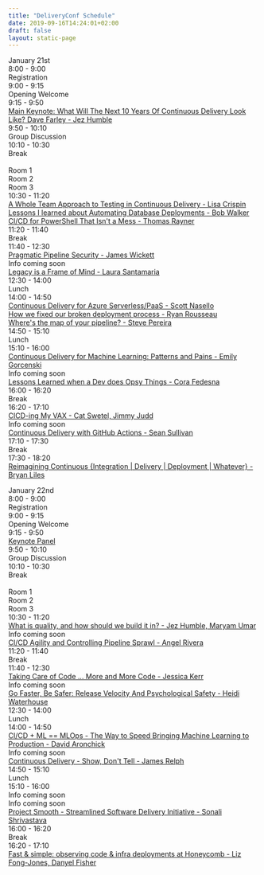 ```yaml
---
title: "DeliveryConf Schedule"
date: 2019-09-16T14:24:01+02:00
draft: false
layout: static-page
---
```


<div class="container">
  <div class="row justify-content-center">
    <div class="col-md schedule schedule-header">
    January 21st
    </div>
  </div>
  <div class="row">
    <div class="col-md-3 schedule">
      8:00 - 9:00
    </div>
    <div class="col-md schedule">
      Registration
    </div>
  </div>
  <div class="row">
    <div class="col-md-3 schedule">
      9:00 - 9:15
    </div>
    <div class="col-md schedule">
      Opening Welcome
    </div>
  </div>
  <div class="row">
    <div class="col-md-3 schedule">
      9:15 - 9:50
    </div>
    <div class="col-md schedule">
      <a href="/talks/what-will-the-next-ten-years-of-continuous-delivery-look-like/">Main Keynote: What Will The Next 10 Years Of Continuous Delivery Look Like? Dave Farley - Jez Humble</a>
    </div>
  </div>
  <div class="row">
    <div class="col-md-3 schedule">
      9:50 - 10:10
    </div>
    <div class="col-md schedule">
      Group Discussion<br>
    </div>
  </div>
  <div class="row">
    <div class="col-md-3 schedule">
      10:10 - 10:30
    </div>
    <div class="col-md schedule">
      Break<br>
    </div>
  </div>
  <div class="row">
    <div class="col-md schedule">
      &nbsp;
    </div>
    <div class="col-md schedule">
      Room 1
    </div>
        <div class="col-md schedule">
      Room 2
    </div>
        <div class="col-md schedule">
      Room 3
    </div>
  </div>
  <div class="row">
    <div class="col-md schedule">
      10:30 - 11:20
    </div>
    <div class="col-md schedule">
      <a href="/talks/a-whole-team-approach-to-testing-in-continuous-delivery/">A Whole Team Approach to Testing in Continuous Delivery - Lisa Crispin</a>
    </div>
        <div class="col-md schedule">
      <a href="/talks/lessons-i-learned-about-automating-database-deployments/">Lessons I learned about Automating Database Deployments - Bob Walker</a>
    </div>
        <div class="col-md schedule">
      <a href="/talks/ci-cd-for-powershell-that-isnt-a-mess/">CI/CD for PowerShell That Isn't a Mess - Thomas Rayner</a>
    </div>
  </div>
  <div class="row">
    <div class="col-md-3 schedule">
      11:20 - 11:40
    </div>
    <div class="col-md schedule">
      Break<br>
    </div>
  </div>
  <div class="row">
    <div class="col-md schedule">
      11:40 - 12:30
    </div>
    <div class="col-md schedule">
      <a href="/talks/pragmatic-pipeline-security/">Pragmatic Pipeline Security - James Wickett</a>
    </div>
    <div class="col-md schedule">
      Info coming soon
    </div>
    <div class="col-md schedule">
      <a href="/speakers/laura-santamaria">Legacy is a Frame of Mind - Laura Santamaria</a>
    </div>
  </div>
  <div class="row">
    <div class="col-md-3 schedule">
      12:30 - 14:00
    </div>
    <div class="col-md schedule">
      Lunch<br>
    </div>
  </div>
  <div class="row">
    <div class="col-md schedule">
      14:00 - 14:50
    </div>
    <div class="col-md schedule">
      <a href="/talks/continuous-delivery-for-azure-serverless-paas/">Continuous Delivery for Azure Serverless/PaaS - Scott Nasello</a>
    </div>
    <div class="col-md schedule">
      <a href="/talks/how-we-fixed-our-broken-deployment-process/">How we fixed our broken deployment process - Ryan Rousseau</a>
    </div>
    <div class="col-md schedule">
      <a href="/talks/wheres-the-map-of-your-pipeline/">Where's the map of your pipeline? - Steve Pereira</a>
    </div>
  </div>
  <div class="row">
    <div class="col-md-3 schedule">
      14:50 - 15:10
    </div>
    <div class="col-md schedule">
      Lunch<br>
    </div>
  </div>
  <div class="row">
    <div class="col-md schedule">
      15:10 - 16:00
    </div>
    <div class="col-md schedule">
      <a href="/talks/continuous-delivery-for-machine-learning-patterns-and-pains/">Continuous Delivery for Machine Learning: Patterns and Pains - Emily Gorcenski</a>
    </div>
    <div class="col-md schedule">
      Info coming soon
    </div>
    <div class="col-md schedule">
      <a href="/talks/lessons-learned-when-a-dev-does-opsy-things/">Lessons Learned when a Dev does Opsy Things - Cora Fedesna</a>
    </div>
  </div>
  <div class="row">
    <div class="col-md-3 schedule">
      16:00 - 16:20
    </div>
    <div class="col-md schedule">
      Break<br>
    </div>
  </div>
    <div class="row">
    <div class="col-md schedule">
      16:20 - 17:10
    </div>
    <div class="col-md schedule">
      <a href="/talks/ci-cd-ing-my-vax/">CICD-ing My VAX - Cat Swetel, Jimmy Judd</a>
    </div>
    <div class="col-md schedule">
      Info coming soon
    </div>
    <div class="col-md schedule">
      <a href="/talks/continuous-delivery-with-github-actions/">Continuous Delivery with GitHub Actions - Sean Sullivan</a>
    </div>
  </div>
  <div class="row">
    <div class="col-md-3 schedule">
      17:10 - 17:30
    </div>
    <div class="col-md schedule">
      Break<br>
    </div>
  </div>
  <div class="row">
    <div class="col-md-3 schedule">
      17:30 - 18:20
    </div>
    <div class="col-md schedule">
      <a href="/talks/reimagining-continuous-integration-delivery-deployment-whatever/">Reimagining Continuous {Integration | Delivery | Deployment | Whatever} - Bryan Liles</a>
    </div>
  </div>
</div>

<p>

<div class="container">
  <div class="row justify-content-center">
    <div class="col-md schedule schedule-header">
    January 22nd
    </div>
  </div>
  <div class="row">
    <div class="col-md-3 schedule">
      8:00 - 9:00
    </div>
    <div class="col-md schedule">
      Registration
    </div>
  </div>
  <div class="row">
    <div class="col-md-3 schedule">
      9:00 - 9:15
    </div>
    <div class="col-md schedule">
      Opening Welcome
    </div>
  </div>
  <div class="row">
    <div class="col-md-3 schedule">
      9:15 - 9:50
    </div>
    <div class="col-md schedule">
      <a href="/talks/learning-from-today-shaping-tomorrow/">Keynote Panel</a>
    </div>
  </div>
  <div class="row">
    <div class="col-md-3 schedule">
      9:50 - 10:10
    </div>
    <div class="col-md schedule">
      Group Discussion<br>
    </div>
  </div>
  <div class="row">
    <div class="col-md-3 schedule">
      10:10 - 10:30
    </div>
    <div class="col-md schedule">
      Break<br>
    </div>
  </div>
  <div class="row">
    <div class="col-md schedule">
      &nbsp;
    </div>
    <div class="col-md schedule">
      Room 1
    </div>
        <div class="col-md schedule">
      Room 2
    </div>
        <div class="col-md schedule">
      Room 3
    </div>
  </div>
  <div class="row">
    <div class="col-md schedule">
      10:30 - 11:20
    </div>
    <div class="col-md schedule">
      <a href="/talks/what-is-quality-and-how-should-we-build-it-in/">What is quality, and how should we build it in? - Jez Humble, Maryam Umar</a>
    </div>
    <div class="col-md schedule">
      Info coming soon
    </div>
    <div class="col-md schedule">
      <a href="/talks/ci-cd-agility-and-controlling-pipeline-sprawl/">CI/CD Agility and Controlling Pipeline Sprawl - Angel Rivera</a>
    </div>
  </div>
  <div class="row">
    <div class="col-md-3 schedule">
      11:20 - 11:40
    </div>
    <div class="col-md schedule">
      Break<br>
    </div>
  </div>
  <div class="row">
    <div class="col-md schedule">
      11:40 - 12:30
    </div>
    <div class="col-md schedule">
      <a href="/talks/-taking-care-of-code-more-and-more-code/">Taking Care of Code ... More and More Code - Jessica Kerr</a>
    </div>
    <div class="col-md schedule">
      Info coming soon
    </div>
    <div class="col-md schedule">
      <a href="/talks/go-faster-be-safer-release-velocity-and-psychological-safety/">Go Faster, Be Safer: Release Velocity And Psychological Safety - Heidi Waterhouse</a>
    </div>
  </div>
  <div class="row">
    <div class="col-md-3 schedule">
      12:30 - 14:00
    </div>
    <div class="col-md schedule">
      Lunch<br>
    </div>
  </div>
  <div class="row">
    <div class="col-md schedule">
      14:00 - 14:50
    </div>
    <div class="col-md schedule">
      <a href="/talks/ci-cd-and-ml-mlops-the-way-to-speed-bringing-machine-learning-to-production/">CI/CD + ML == MLOps - The Way to Speed Bringing Machine Learning to Production - David Aronchick</a>
    </div>
    <div class="col-md schedule">
      Info coming soon
    </div>
    <div class="col-md schedule">
      <a href="/talks/continuous-delivery-show-dont-tell/">Continuous Delivery - Show, Don't Tell - James Relph</a>
    </div>
  </div>
  <div class="row">
    <div class="col-md-3 schedule">
      14:50 - 15:10
    </div>
    <div class="col-md schedule">
      Lunch<br>
    </div>
  </div>
  <div class="row">
    <div class="col-md schedule">
      15:10 - 16:00
    </div>
    <div class="col-md schedule">
      Info coming soon
    </div>
    <div class="col-md schedule">
      Info coming soon
    </div>
    <div class="col-md schedule">
      <a href="/talks/project-smooth-streamlined-software-delivery-initiative/">Project Smooth - Streamlined Software Delivery Initiative - Sonali Shrivastava</a>
    </div>
  </div>
  <div class="row">
    <div class="col-md-3 schedule">
      16:00 - 16:20
    </div>
    <div class="col-md schedule">
      Break<br>
    </div>
  </div>
  <div class="row">
    <div class="col-md-3 schedule">
      16:20 - 17:10
    </div>
    <div class="col-md schedule">
      <a href="/talks/fast-and-simple-observing-code-and-infra-deployments-at-honeycomb/">Fast & simple: observing code & infra deployments at Honeycomb - Liz Fong-Jones, Danyel Fisher</a>
    </div>
  </div>
</div>
